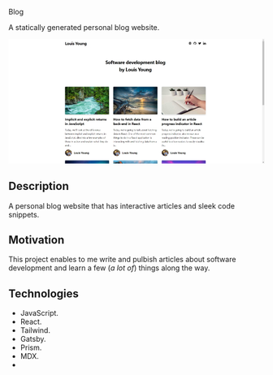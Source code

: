 Blog

A statically generated personal blog website.

![Blog](documentation/blog.jpg)

## Description

A personal blog website that has interactive articles and sleek code snippets.

## Motivation

This project enables to me write and pulbish articles about software development and learn a few (_a lot of_) things along the way.

## Technologies

- JavaScript.
- React.
- Tailwind.
- Gatsby.
- Prism.
- MDX.
- 

